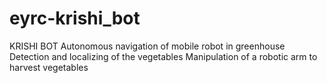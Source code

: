 # eyrc-krishi_bot
KRISHI BOT  Autonomous navigation of mobile robot in greenhouse Detection and localizing of the vegetables Manipulation of a robotic arm to harvest vegetables
